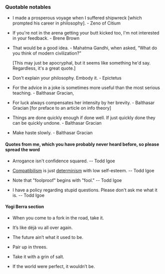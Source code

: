 ### Quotable notables

- I made a prosperous voyage when I suffered shipwreck [which prompted his career in philosophy]. - Zeno of Citium

- If you're not in the arena getting your butt kicked too, I'm not interested in your feedback. - Brene Brown
	
- That would be a good idea. - Mahatma Gandhi, when asked,  “What do you think of modern civilization?" 

	[This may just be apocryphal, but it seems like something he'd say. Regardless, it's a great quote.]

- Don't explain your philosophy. Embody it. - Epictetus

- For the advice in a joke is sometimes more useful than the most serious teaching. - Balthasar Gracian,

- For luck always compensates her intensity by her brevity. - Balthasar Gracian [for preface to an article on info theory]

- Things are done quickly enough if done well. If just quickly done they can be quickly undone. - Balthasar Gracian

- Make haste slowly. - Balthasar Gracian

#### Quotes from me, which you have probably never heard before, so please spread the word

- Arrogance isn't confidence squared. -- Todd Igoe

- [Compatibilism](https://en.wikipedia.org/wiki/Compatibilism) is just [determinism](https://en.wikipedia.org/wiki/Determinism) with low self-esteem. -- Todd Igoe

- Note that "foolproof" begins with "fool." -- Todd Igoe 

- I have a policy regarding stupid questions. Please don't ask me what it is. -- Todd Igoe


#### Yogi Berra section

- When you come to a fork in the road, take it.

- It’s like déjà vu all over again.

- The future ain’t what it used to be.

- Pair up in threes.

- Take it with a grin of salt.

- If the world were perfect, it wouldn’t be.
